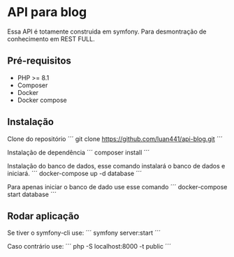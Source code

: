 # API para blog

Essa API é totamente construida em symfony. Para desmontração de conhecimento em REST FULL.

## Pré-requisitos

- PHP >= 8.1
- Composer
- Docker
- Docker compose

## Instalação

Clone do repositório
´´´
git clone https://github.com/luan441/api-blog.git
´´´

Instalação de dependência
´´´
composer install
´´´

Instalação do banco de dados, esse comando instalará o banco de dados e iniciará.
´´´
docker-compose up -d database
´´´

Para apenas iniciar o banco de dado use esse comando
´´´
docker-compose start database
´´´

## Rodar aplicação

Se tiver o symfony-cli use:
´´´
symfony server:start
´´´

Caso contrário use:
´´´
php -S localhost:8000 -t public
´´´
